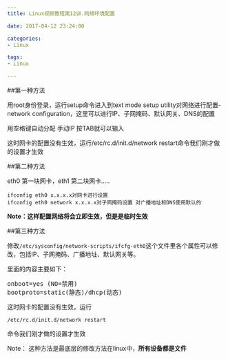 ```yaml
---
title: Linux视频教程第12讲.网络环境配置

date: 2017-04-12 23:24:00

categories:
- Linux

tags:
- Linux

---
```


##第一种方法

用root身份登录，运行setup命令进入到text mode setup utility对网络进行配置-network configuration，这里可以进行IP、子网掩码、默认网关、DNS的配置

用空格键自动分配 手动IP 按TAB就可以输入

这时网卡的配置没有生效，运行/etc/rc.d/init.d/network restart命令我们刚才做的设置才生效

##第二种方法

eth0 第一块网卡，eth1 第二块网卡.....

```
ifconfig eth0 x.x.x.x对网卡进行设置 
ifconfig eth0 network x.x.x.x对子网掩码设置 对广播地址和DNS使用默认的
```

**Note：这样配置网络将会立即生效，但是是临时生效**

##第三种方法

修改`/etc/sysconfig/network-scripts/ifcfg-eth0`这个文件里各个属性可以修改，包括IP、子网掩码、广播地址、默认网关等。 

里面的内容主要如下：

<pre>
onboot=yes (NO=禁用)
bootproto=static(静态)/dhcp(动态)
</pre>

这时网卡的配置没有生效，运行

	/etc/rc.d/init.d/network restart

命令我们刚才做的设置才生效

Note： 这种方法是最底层的修改方法在linux中，**所有设备都是文件**





